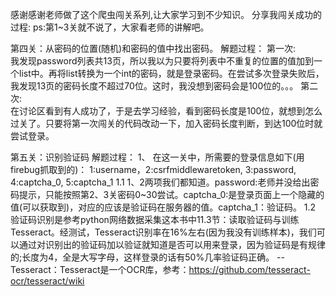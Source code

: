 感谢感谢老师做了这个爬虫闯关系列,让大家学习到不少知识。
分享我闯关成功的过程:
ps:第1~3关就不说了，大家看老师的讲解吧。

第四关：从密码的位置(随机)和密码的值中找出密码。
  解题过程：
  第一次:    
   我发现password列表共13页，所以我以为只要将列表中不重复的位置的值加到一个list中。再将list转换为一个int的密码，就是登录密码。在尝试多次登录失败后，我发现13页的密码长度不超过70位。这时，我没想到密码会是100位的。。。
  第二次:    
   在讨论区看到有人成功了，于是去学习经验，看到密码长度是100位，就想到怎么过关了。只要将第一次闯关的代码改动一下，加入密码长度判断，到达100位时就尝试登录。

第五关：识别验证码
   解题过程：
    1、  在这一关中，所需要的登录信息如下(用firebug抓取到的)：
     1:username，2:csrfmiddlewaretoken,    3:password,    4:captcha_0,  5:captcha_1
    1.1  1、2两项我们都知道。password:老师并没给出密码提示，只能按照第2、3关密码0~30尝试。captcha_0:是登录页面上一个隐藏的值(可以获取到)，对应的应该是验证码在服务器的值。captcha_1：验证码。
    1.2  验证码识别是参考python网络数据采集这本书中11.3节：读取验证码与训练Tesseract。经测试，Tesseract识别率在16%左右(因为我没有训练样本)，我们可以通过对识别出的验证码加以验证就知道是否可以用来登录，因为验证码是有规律的;长度为4，全是大写字母，这样登录的话有50%几率验证码正确。
     --Tesseract：Tesseract是一个OCR库，参考：https://github.com/tesseract-ocr/tesseract/wiki
